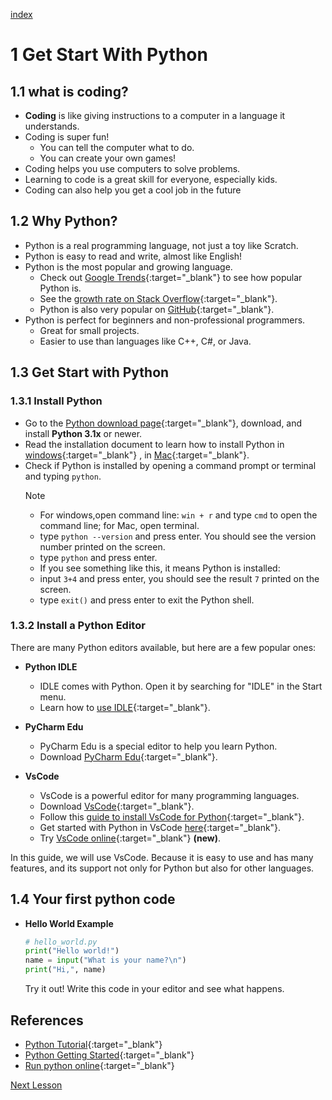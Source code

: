 [index](../index.md)
# 1 Get Start With Python

## 1.1 what is coding?

- **Coding** is like giving instructions to a computer in a language it understands.
- Coding is super fun!
  - You can tell the computer what to do.
  - You can create your own games!
- Coding helps you use computers to solve problems.
- Learning to code is a great skill for everyone, especially kids.
- Coding can also help you get a cool job in the future


## 1.2 Why Python?

- Python is a real programming language, not just a toy like Scratch.
- Python is easy to read and write, almost like English!
- Python is the most popular and growing language.
  - Check out [Google Trends](https://trends.google.com/trends/explore?q=python,Java,c%23,%2Fm%2F02p97,%2Fm%2F0jgqg&hl=en-US){:target="_blank"} to see how popular Python is.
  - See the [growth rate on Stack Overflow](https://149351115.v2.pressablecdn.com/wp-content/uploads/2017/09/growth_major_languages-1-1024x878.png){:target="_blank"}.
  - Python is also very popular on [GitHub](https://www.benfrederickson.com/images/github/language-popularity/major.svg){:target="_blank"}.
- Python is perfect for beginners and non-professional programmers.
  - Great for small projects.
  - Easier to use than languages like C++, C#, or Java.


## 1.3 Get Start with Python


### 1.3.1 Install Python

- Go to the [Python download page](https://www.python.org/downloads/){:target="_blank"}, download, and install **Python 3.1x** or newer.
- Read the installation document to learn how to install Python in [windows](https://onedrive.live.com/?authkey=%21ABw%2DLzmG9zyRWFA&cid=61E2F373B0D0BEF9&id=61E2F373B0D0BEF9%2150723&parId=61E2F373B0D0BEF9%2150531&o=OneUp){:target="_blank"} , in [Mac](https://www.dataquest.io/blog/installing-python-on-mac/){:target="_blank"}.
- Check if Python is installed by opening a command prompt or terminal and typing `python`.
  > [!NOTE]
  > - For windows,open command line: `win + r` and type `cmd` to open the command line; for Mac, open terminal.
  > - type `python --version` and press enter. You should see the version number printed on the screen.
  > - type `python` and press enter.
  > - If you see something like this, it means Python is installed:
  > - input `3+4` and press enter, you should see the result `7` printed on the screen.
  > - type `exit()` and press enter to exit the Python shell.



### 1.3.2 Install a Python Editor

There are many Python editors available, but here are a few popular ones:

- **Python IDLE**
  - IDLE comes with Python. Open it by searching for "IDLE" in the Start menu.
  - Learn how to [use IDLE](https://realpython.com/python-idle/){:target="_blank"}.

- **PyCharm Edu**
  - PyCharm Edu is a special editor to help you learn Python.
  - Download [PyCharm Edu](https://www.jetbrains.com/edu-products/download){:target="_blank"}.

- **VsCode**
  - VsCode is a powerful editor for many programming languages.
  - Download [VsCode](https://code.visualstudio.com/){:target="_blank"}.
  - Follow this [guide to install VsCode for Python](./1.1_Install_Python_And_VSCode.pdf){:target="_blank"}.
  - Get started with Python in VsCode [here](https://code.visualstudio.com/docs/python/python-tutorial){:target="_blank"}.
  - Try [VsCode online](https://vscode.dev/){:target="_blank"} **(new)**.

In this guide, we will use VsCode. Because it is easy to use and has many features, and its support not only for Python but also for other languages.

## 1.4 Your first python code

- **Hello World Example**
  
  ```python
  # hello_world.py
  print("Hello world!")
  name = input("What is your name?\n")
  print("Hi,", name)
  ```

  Try it out! Write this code in your editor and see what happens.

## References

- [Python Tutorial](https://www.w3schools.com/python/python_getstarted.asp){:target="_blank"}
- [Python Getting Started](https://www.python.org/about/gettingstarted/){:target="_blank"}
- [Run python online](https://repl.it/languages/python3){:target="_blank"}

[Next Lesson](02.1_DrawingWithPythonTurtle.md)
  
